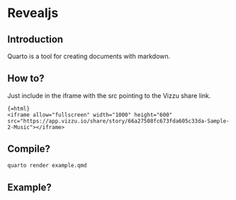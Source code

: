 # Revealjs

## Introduction
Quarto is a tool for creating documents with markdown.

## How to?

Just include in the iframe with the src pointing to the Vizzu share link.

```
{=html}
<iframe allow="fullscreen" width="1000" height="600" src="https://app.vizzu.io/share/story/66a27508fc673fda605c33da-Sample-2-Music"></iframe>
```

## Compile?

```bash
quarto render example.qmd
```

## Example?